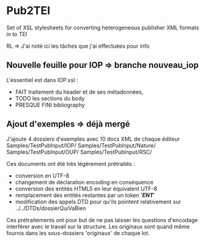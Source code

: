 Pub2TEI
=======

Set of XSL stylesheets for converting heterogeneous publisher XML formats in to TEI

RL => J'ai noté ici les tâches que j'ai effectuées pour info

Nouvelle feuille pour IOP   => branche nouveau_iop
-------------------------
L'essentiel est dans IOP.xsl :
  - FAIT traitement du header et de ses métadonnées,
  - TODO les sections du body
  - PRESQUE FINI bibliography

Ajout d'exemples     => déjà mergé
-----------------
J'ajoute 4 dossiers d'exemples avec 10 docs XML de chaque éditeur
    Samples/TestPubInput/IOP/
    Samples/TestPubInput/Nature/
    Samples/TestPubInput/OUP/
    Samples/TestPubInput/RSC/

Ces documents ont été très légèrement prétraités :
  - conversion en UTF-8
  - changement de déclaration encoding en conséquence
  - conversion des entités HTML5 en leur équivalent UTF-8
  - remplacement des entités restantes par un token '___ENT___'
  - modification des appels DTD pour qu'ils pointent relativement sur ../../DTDs/dossierQuiVaBien

Ces prétraitements ont pour but de ne pas laisser les questions d'encodage interférer avec le travail sur la structure. Les originaux sont quand même fournis dans les sous-dossiers 'originaux' de chaque lot.
